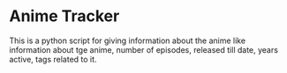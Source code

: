 # Anime Tracker
This is a python script for giving information about the  anime like  information about tge anime, number of episodes, released till date, years active, tags related to it.
